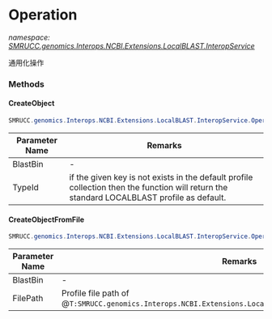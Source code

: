 ﻿# Operation
_namespace: [SMRUCC.genomics.Interops.NCBI.Extensions.LocalBLAST.InteropService](./index.md)_

通用化操作



### Methods

#### CreateObject
```csharp
SMRUCC.genomics.Interops.NCBI.Extensions.LocalBLAST.InteropService.Operation.CreateObject(System.String,System.String)
```


|Parameter Name|Remarks|
|--------------|-------|
|BlastBin|-|
|TypeId|if the given key is not exists in the default profile collection then the function will return the standard LOCALBLAST profile as default.|


#### CreateObjectFromFile
```csharp
SMRUCC.genomics.Interops.NCBI.Extensions.LocalBLAST.InteropService.Operation.CreateObjectFromFile(System.String,System.String)
```


|Parameter Name|Remarks|
|--------------|-------|
|BlastBin|-|
|FilePath|Profile file path of @``T:SMRUCC.genomics.Interops.NCBI.Extensions.LocalBLAST.InteropService.ProgramProfiles``|




